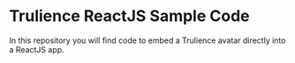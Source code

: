 # Trulience ReactJS Sample Code

In this repository you will find code to embed a Trulience avatar directly into a ReactJS app.
